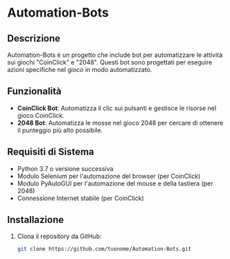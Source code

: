# Automation-Bots

## Descrizione
Automation-Bots è un progetto che include bot per automatizzare le attività sui giochi "CoinClick" e "2048". Questi bot sono progettati per eseguire azioni specifiche nel gioco in modo automatizzato.

## Funzionalità
- **CoinClick Bot**: Automatizza il clic sui pulsanti e gestisce le risorse nel gioco CoinClick.
- **2048 Bot**: Automatizza le mosse nel gioco 2048 per cercare di ottenere il punteggio più alto possibile.

## Requisiti di Sistema
- Python 3.7 o versione successiva
- Modulo Selenium per l'automazione del browser (per CoinClick)
- Modulo PyAutoGUI per l'automazione del mouse e della tastiera (per 2048)
- Connessione Internet stabile (per CoinClick)

## Installazione
1. Clona il repository da GitHub:
   ```bash
   git clone https://github.com/tuonome/Automation-Bots.git
